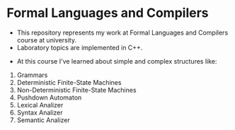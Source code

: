 # Formal Languages and Compilers

- This repository represents my work at Formal Languages and Compilers course at university.
- Laboratory topics are implemented in C++.

* At this course I've learned about simple and complex structures like:

1. Grammars
2. Deterministic Finite-State Machines
3. Non-Deterministic Finite-State Machines
4. Pushdown Automaton
5. Lexical Analizer
6. Syntax Analizer
7. Semantic Analizer

